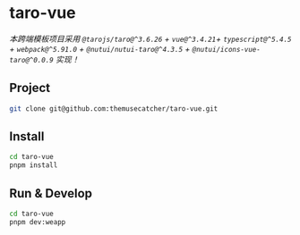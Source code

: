 # taro-vue

*本跨端模板项目采用 `@tarojs/taro@^3.6.26` + `vue@^3.4.21`+ `typescript@^5.4.5` + `webpack@^5.91.0` + `@nutui/nutui-taro@^4.3.5` + `@nutui/icons-vue-taro@^0.0.9` 实现！*

## Project

```sh
git clone git@github.com:themusecatcher/taro-vue.git
```

## Install

```bash
cd taro-vue
pnpm install
```

## Run & Develop

```bash
cd taro-vue
pnpm dev:weapp
```
